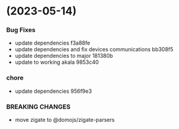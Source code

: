 #  (2023-05-14)


### Bug Fixes

* update dependencies f3a88fe
* update dependencies and fix devices communications bb308f5
* update dependencies to major 181380b
* update to working akala 9853c40


### chore

* update dependencies 956f9e3


### BREAKING CHANGES

* move zigate to @domojs/zigate-parsers



